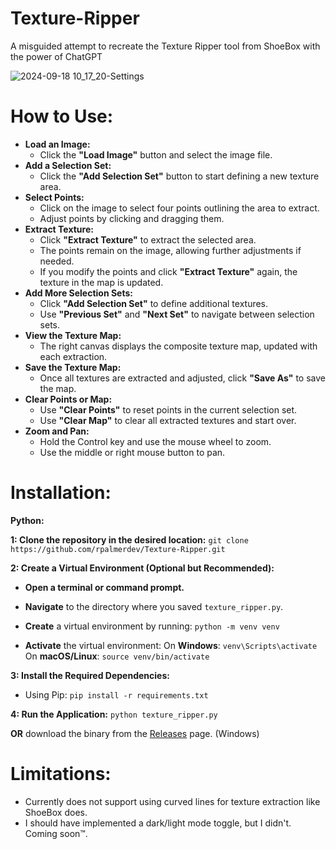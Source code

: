# Texture-Ripper
A misguided attempt to recreate the Texture Ripper tool from ShoeBox with the power of ChatGPT

![2024-09-18 10_17_20-Settings](https://github.com/user-attachments/assets/17da90ec-4a2d-43b1-bd3f-53facecc2e92)

# How to Use:

- **Load an Image:**
    - Click the **"Load Image"** button and select the image file.
- **Add a Selection Set:**
    - Click the **"Add Selection Set"** button to start defining a new texture area.
- **Select Points:**
    - Click on the image to select four points outlining the area to extract.
    - Adjust points by clicking and dragging them.
- **Extract Texture:**
    - Click **"Extract Texture"** to extract the selected area.
    - The points remain on the image, allowing further adjustments if needed.
    - If you modify the points and click **"Extract Texture"** again, the texture in the map is updated.
- **Add More Selection Sets:**
    - Click **"Add Selection Set"** to define additional textures.
    - Use **"Previous Set"** and **"Next Set"** to navigate between selection sets.
- **View the Texture Map:**
    - The right canvas displays the composite texture map, updated with each extraction.
- **Save the Texture Map:**
    - Once all textures are extracted and adjusted, click **"Save As"** to save the map.
- **Clear Points or Map:**
    - Use **"Clear Points"** to reset points in the current selection set.
    - Use **"Clear Map"** to clear all extracted textures and start over.
- **Zoom and Pan:**
    - Hold the Control key and use the mouse wheel to zoom.
    - Use the middle or right mouse button to pan.

# Installation:

**Python:**

**1: Clone the repository in the desired location:**
`git clone https://github.com/rpalmerdev/Texture-Ripper.git`

**2: Create a Virtual Environment (Optional but Recommended):**

- **Open a terminal or command prompt.**
    
- **Navigate** to the directory where you saved `texture_ripper.py`.
    
- **Create** a virtual environment by running:
  `python -m venv venv`
  
- **Activate** the virtual environment:
  On **Windows**:
  `venv\Scripts\activate`
  On **macOS/Linux**:
  `source venv/bin/activate`

**3: Install the Required Dependencies:**
- Using Pip:
  `pip install -r requirements.txt`

**4: Run the Application:**
`python texture_ripper.py`

**OR** download the binary from the [Releases](https://github.com/rpalmerdev/Texture-Ripper/releases/tag/v1.0.0) page. (Windows)

# Limitations:

- Currently does not support using curved lines for texture extraction like ShoeBox does.
- I should have implemented a dark/light mode toggle, but I didn't. Coming soon™.
